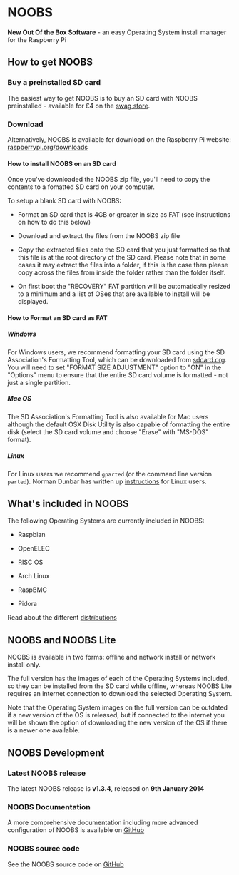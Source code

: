 # NOOBS

**New Out Of the Box Software** - an easy Operating System install manager for the Raspberry Pi

## How to get NOOBS

### Buy a preinstalled SD card

The easiest way to get NOOBS is to buy an SD card with NOOBS preinstalled - available for £4 on the [swag store](http://swag.raspberrypi.org/collections/frontpage/products/noobs-8gb-sd-card).

### Download

Alternatively, NOOBS is available for download on the Raspberry Pi website: [raspberrypi.org/downloads](http://www.raspberrypi.org/downloads)

#### How to install NOOBS on an SD card

Once you've downloaded the NOOBS zip file, you'll need to copy the contents to a fomatted SD card on your computer.

To setup a blank SD card with NOOBS:

- Format an SD card that is 4GB or greater in size as FAT (see instructions on how to do this below)

- Download and extract the files from the NOOBS zip file

- Copy the extracted files onto the SD card that you just formatted so that this file is at the root directory of the SD card. Please note that in some cases it may extract the files into a folder, if this is the case then please copy across the files from inside the folder rather than the folder itself.

- On first boot the "RECOVERY" FAT partition will be automatically resized to a minimum and a list of OSes that are available to install will be displayed.

#### How to Format an SD card as FAT

##### Windows

For Windows users, we recommend formatting your SD card using the SD Association's Formatting Tool, which can be downloaded from [sdcard.org](https://www.sdcard.org/downloads/formatter_4/). You will need to set "FORMAT SIZE ADJUSTMENT" option to "ON" in the "Options" menu to ensure that the entire SD card volume is formatted - not just a single partition.

##### Mac OS

The SD Association's Formatting Tool is also available for Mac users although the default OSX Disk Utility is also capable of formatting the entire disk (select the SD card volume and choose "Erase" with "MS-DOS" format).

##### Linux

For Linux users we recommend ```gparted``` (or the command line version ```parted```). Norman Dunbar has written up [instructions](http://qdosmsq.dunbar-it.co.uk/blog/2013/06/noobs-for-raspberry-pi/) for Linux users.

## What's included in NOOBS

The following Operating Systems are currently included in NOOBS:

- Raspbian

- OpenELEC

- RISC OS

- Arch Linux

- RaspBMC

- Pidora

Read about the different [distributions](distributions.md)

## NOOBS and NOOBS Lite

NOOBS is available in two forms: offline and network install or network install only.

The full version has the images of each of the Operating Systems included, so they can be installed from the SD card while offline, whereas NOOBS Lite requires an internet connection to download the selected Operating System.

Note that the Operating System images on the full version can be outdated if a new version of the OS is released, but if connected to the internet you will be shown the option of downloading the new version of the OS if there is a newer one available.

## NOOBS Development

### Latest NOOBS release

The latest NOOBS release is **v1.3.4**, released on **9th January 2014**

### NOOBS Documentation

A more comprehensive documentation including more advanced configuration of NOOBS is available on [GitHub](https://github.com/raspberrypi/noobs/blob/master/README.md)

### NOOBS source code

See the NOOBS source code on [GitHub](https://github.com/raspberrypi/noobs)
